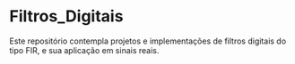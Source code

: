 # Filtros_Digitais
Este repositório contempla projetos e implementações de filtros digitais do tipo FIR, e sua aplicação em sinais reais.
